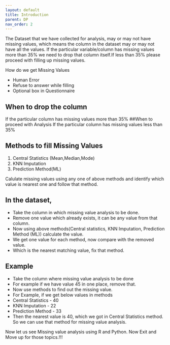 ```yaml
---
layout: default
title: Introduction
parent: DP
nav_order: 2
---
```


The Dataset that we have collected for analysis, may or may not have missing values, which means the column in the dataset may or may not have all the values. If the  particular variable/column has missing values more than 35% we need to drop that column itself.If less than 35% please proceed with filling up missing values. 

How do we get Missing Values
- Human Error
- Refuse to answer while filling
- Optional box in Questionnaire

## When to drop the column 
If the particular column has missing values more than 35%
##When to proceed with Analysis 
If the particular column has missing values less than 35%

## Methods to fill Missing Values
1. Central Statistics (Mean,Median,Mode)
2. KNN Imputation
3. Prediction Method(ML)

Calulate missing values using any one of above methods and identify which value is nearest one and follow that method.  
## In the dataset, 
- Take the column in which missing value analysis to be done.  
- Remove one value which already exists, it can be any value from that column.
- Now using above methods(Central statistics, KNN Imputation, Prediction Method (ML)) calculate the value.
- We get one value for each method, now compare with the removed value.
- Which is the nearest matching value, fix that method.
  
## Example
- Take the column where missing value analysis to be done
- For example if we have value 45 in one place, remove that.
- Now use methods to find out the missing value.
- For Example, if we get below values in methods
-  Central Statistics - 40
-  KNN Imputation - 22
-  Prediction Method - 33
-  Then the nearest value is 40, which we got in Central Statistics method. So we can use that method for missing value analysis.  

Now let us see Missing value analysis using R and Python. 
Now Exit and Move up for those topics.!!!




